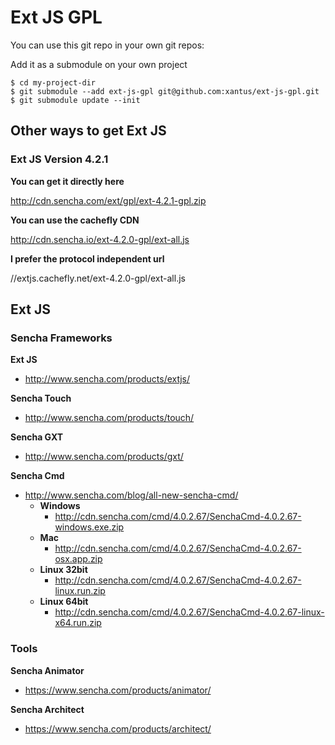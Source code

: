 # Ext JS GPL

You can use this git repo in your own git repos:

Add it as a submodule on your own project

    $ cd my-project-dir
    $ git submodule --add ext-js-gpl git@github.com:xantus/ext-js-gpl.git
    $ git submodule update --init

## Other ways to get Ext JS

### Ext JS Version 4.2.1

**You can get it directly here**

http://cdn.sencha.com/ext/gpl/ext-4.2.1-gpl.zip

**You can use the cachefly CDN**

http://cdn.sencha.io/ext-4.2.0-gpl/ext-all.js

**I prefer the protocol independent url**

//extjs.cachefly.net/ext-4.2.0-gpl/ext-all.js


## Ext JS
### Sencha Frameworks

**Ext JS**
* http://www.sencha.com/products/extjs/

**Sencha Touch**
* http://www.sencha.com/products/touch/

**Sencha GXT**
* http://www.sencha.com/products/gxt/

**Sencha Cmd**
* http://www.sencha.com/blog/all-new-sencha-cmd/
  * **Windows**
    * http://cdn.sencha.com/cmd/4.0.2.67/SenchaCmd-4.0.2.67-windows.exe.zip
  * **Mac**
    * http://cdn.sencha.com/cmd/4.0.2.67/SenchaCmd-4.0.2.67-osx.app.zip
  * **Linux 32bit**
    * http://cdn.sencha.com/cmd/4.0.2.67/SenchaCmd-4.0.2.67-linux.run.zip
  * **Linux 64bit**
    * http://cdn.sencha.com/cmd/4.0.2.67/SenchaCmd-4.0.2.67-linux-x64.run.zip

### Tools

**Sencha Animator**
* https://www.sencha.com/products/animator/

**Sencha Architect**
* https://www.sencha.com/products/architect/

